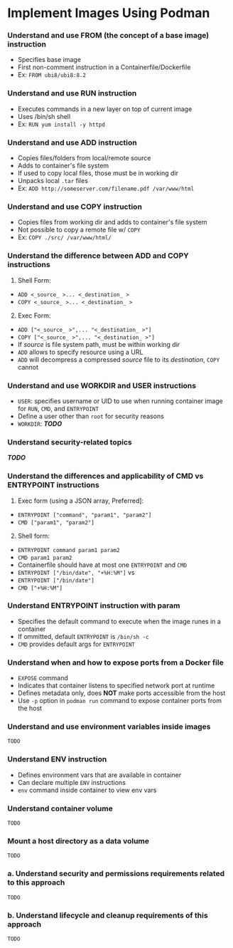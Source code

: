 # Implement Images Using Podman

### Understand and use FROM (the concept of a base image) instruction
- Specifies base image
- First non-comment instruction in a Containerfile/Dockerfile
- Ex: `FROM ubi8/ubi8:8.2`

### Understand and use RUN instruction
- Executes commands in a new layer on top of current image
- Uses /bin/sh shell
- Ex: `RUN yum install -y httpd`

### Understand and use ADD instruction
- Copies files/folders from local/remote source
- Adds to container's file system
- If used to copy local files, those must be in working dir
- Unpacks local `.tar` files
- Ex: `ADD http://someserver.com/filename.pdf /var/www/html`

### Understand and use COPY instruction
- Copies files from working dir and adds to container's file system
- Not possible to copy a remote file w/ `COPY`
- Ex: `COPY ./src/ /var/www/html/`

### Understand the difference between ADD and COPY instructions
1. Shell Form:
- `ADD <_source_ >... <_destination_ >`
- `COPY <_source_ >... <_destination_ >`
2. Exec Form:
- `ADD ["<_source_ >",... "<_destination_ >"]`
- `COPY ["<_source_ >",... "<_destination_ >"]`
- If *source* is file system path, must be within working dir
- `ADD` allows to specify resource using a URL
- `ADD` will decompress a compressed *source* file to its *destination*, `COPY` cannot

### Understand and use WORKDIR and USER instructions
- `USER`: specifies username or UID to use when running container image for `RUN`, `CMD`, and `ENTRYPOINT`
- Define a user other than `root` for security reasons
- `WORKDIR`: ***TODO***

### Understand security-related topics

***TODO***

### Understand the differences and applicability of CMD vs ENTRYPOINT instructions
1. Exec form (using a JSON array, Preferred]:
- `ENTRYPOINT ["command", "param1", "param2"]`
- `CMD ["param1", "param2"]`
2. Shell form:
- `ENTRYPOINT command param1 param2`
- `CMD param1 param2`
- Containerfile should have at most one `ENTRYPOINT` and `CMD`
- `ENTRYPOINT ["/bin/date", "+%H:%M"]` vs 
- `ENTRYPOINT ["/bin/date"]`
- `CMD ["+%H:%M"]`

### Understand ENTRYPOINT instruction with param
- Specifies the default command to execute when the image runes in a container
- If ommitted, default `ENTRYPOINT` is `/bin/sh -c`
- `CMD` provides default args for `ENTRYPOINT`

### Understand when and how to expose ports from a Docker file
- `EXPOSE` command
- Indicates that container listens to specified network port at runtime
- Defines metadata only, does **NOT** make ports accessible from the host
- Use `-p` option in `podman run` command to expose container ports from the host

### Understand and use environment variables inside images

`TODO`

### Understand ENV instruction
- Defines environment vars that are available in container
- Can declare multiple `ENV` instructions
- `env` command inside container to view env vars

### Understand container volume

`TODO`

### Mount a host directory as a data volume

`TODO`

### a. Understand security and permissions requirements related to this approach

`TODO`

### b. Understand lifecycle and cleanup requirements of this approach

`TODO`
